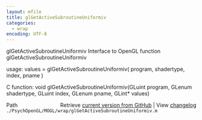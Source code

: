 ```yaml
---
layout: mfile
title: glGetActiveSubroutineUniformiv
categories:
  - wrap
encoding: UTF-8
---
```


glGetActiveSubroutineUniformiv  Interface to OpenGL function glGetActiveSubroutineUniformiv

usage:  values = glGetActiveSubroutineUniformiv( program, shadertype, index, pname )

C function:  void glGetActiveSubroutineUniformiv(GLuint program, GLenum shadertype, GLuint index, GLenum pname, GLint\* values)


<div class="code_header" style="text-align:right;">
  <span style="float:left;">Path&nbsp;&nbsp;</span> <span class="counter">Retrieve <a href=
  "https://raw.github.com/Psychtoolbox-3/Psychtoolbox-3/beta/./PsychOpenGL/MOGL/wrap/glGetActiveSubroutineUniformiv.m">current version from GitHub</a> | View <a href=
  "https://github.com/Psychtoolbox-3/Psychtoolbox-3/commits/beta/./PsychOpenGL/MOGL/wrap/glGetActiveSubroutineUniformiv.m">changelog</a></span>
</div>
<div class="code">
  <code>./PsychOpenGL/MOGL/wrap/glGetActiveSubroutineUniformiv.m</code>
</div>
